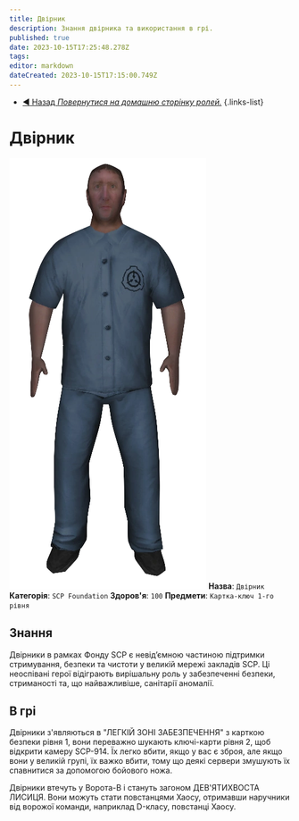 ```yaml
---
title: Двірник
description: Знання двірника та використання в грі.
published: true
date: 2023-10-15T17:25:48.278Z
tags: 
editor: markdown
dateCreated: 2023-10-15T17:15:00.749Z
---
```


- [:arrow_backward: Назад *Повернутися на домашню сторінку ролей.*](/uk/game/jobs)
{.links-list}
# Двірник
![janitor.png](/images/roles/janitor.png)
**Назва**: `Двірник`
**Категорія**: `SCP Foundation`
**Здоров'я**: `100`
**Предмети**: `Картка-ключ 1-го рівня`
## Знання
Двірники в рамках Фонду SCP є невід’ємною частиною підтримки стримування, безпеки та чистоти у великій мережі закладів SCP. Ці неоспівані герої відіграють вирішальну роль у забезпеченні безпеки, стриманості та, що найважливіше, санітарії аномалії.
## В грі
Двірники з'являються в "ЛЕГКІЙ ЗОНІ ЗАБЕЗПЕЧЕННЯ" з карткою безпеки рівня 1, вони переважно шукають ключі-карти рівня 2, щоб відкрити камеру SCP-914. Їх легко вбити, якщо у вас є зброя, але якщо вони у великій групі, їх важко вбити, тому що деякі сервери змушують їх спавнитися за допомогою бойового ножа.

Двірники втечуть у Ворота-B і стануть загоном ДЕВ'ЯТИХВОСТА ЛИСИЦЯ. Вони можуть стати повстанцями Хаосу, отримавши наручники від ворожої команди, наприклад D-класу, повстанці Хаосу.